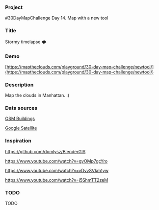 ### Project

#30DayMapChallenge Day 14. Map with a new tool

### Title

Stormy timelapse 🌩️

### Demo

[https://maptheclouds.com/playground/30-day-map-challenge/newtool/](https://maptheclouds.com/playground/30-day-map-challenge/newtool/)

### Description

Map the clouds in Manhattan. :)

### Data sources

[OSM Buildings](https://osmbuildings.org/)

[Google Satellite](http://mt0.google.com/vt/lyrs=m&hl=en&x=44&y=23&z=6)

### Inspiration

https://github.com/domlysz/BlenderGIS

https://www.youtube.com/watch?v=gvOMp7gcYro

https://www.youtube.com/watch?v=vDvySVkm1yw

https://www.youtube.com/watch?v=j5ShmTT2zeM

### TODO

TODO
